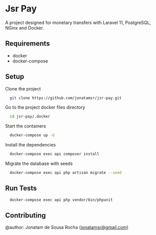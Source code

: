 # Jsr Pay

A project designed for monetary transfers with Laravel 11, PostgreSQL, NGinx and Docker.

## Requirements
- docker
- docker-compose

## Setup

Clone the project

```bash
  git clone https://github.com/jonatamsr/jsr-pay.git
```

Go to the project docker files directory

```bash
  cd jsr-pay/.docker
```

Start the containers

```bash
  docker-compose up -d
```

Install the dependencies

```bash
  docker-compose exec api composer install
```

Migrate the database with seeds

```bash
  docker-compose exec api php artisan migrate --seed
```

## Run Tests

```bash
  docker-compose exec api php vendor/bin/phpunit
```

## Contributing

@author: Jonatam de Sousa Rocha (jonatamsr@gmail.com)
